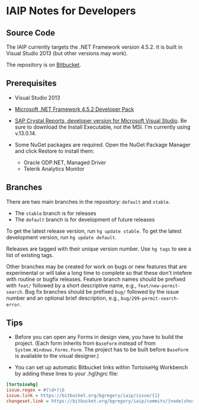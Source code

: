 IAIP Notes for Developers
=========================


Source Code
-----------

The IAIP currently targets the .NET Framework version 4.5.2. It is built in Visual Studio 2013 (but other versions may work).

The repository is on [Bitbucket](https://bitbucket.org/bgregory/iaip).


Prerequisites
-------------

+ Visual Studio 2013

+ [Microsoft .NET Framework 4.5.2 Developer Pack](http://www.microsoft.com/en-us/download/details.aspx?id=42637)

+ [SAP Crystal Reports, developer version for Microsoft Visual Studio](http://scn.sap.com/docs/DOC-7824). Be sure to download the Install Executable, not the MSI. I'm currently using v.13.0.14.

+ Some NuGet packages are required. Open the NuGet Package Manager and click Restore to install them:

  + Oracle ODP.NET, Managed Driver
  + Telerik Analytics Monitor


Branches
--------

There are two main branches in the repository: `default` and `stable`.

+ The `stable` branch is for releases
+ The `default` branch is for development of future releases

To get the latest release version, run `hg update stable`. To get the latest development version, run `hg update default`. 

Releases are tagged with their unique version number. Use `hg tags` to see a list of existing tags.

Other branches may be created for work on bugs or new features that are experimental or will take a long time to complete so that these don't intefere with routine or bugfix releases. Feature branch names should be prefixed with `feat/` followed by a short descriptive name, e.g., `feat/new-permit-search`. Bug fix branches should be prefixed `bug/` followed by the issue number and an optional brief description, e.g., `bug/299-permit-search-error`.


Tips
----

+ Before you can open any Forms in design view, you have to build the project. (Each form inherits from `BaseForm` instead of from `System.Windows.Forms.Form`. The project has to be built before `BaseForm` is available to the visual designer.)

+ You can set up automatic Bitbucket links within TortoiseHg Workbench by adding these lines to your .hg\hgrc file:

```ini
[tortoisehg]
issue.regex = #(\d+)\b
issue.link = https://bitbucket.org/bgregory/iaip/issue/{1}
changeset.link = https://bitbucket.org/bgregory/iaip/commits/{node|short}
```
